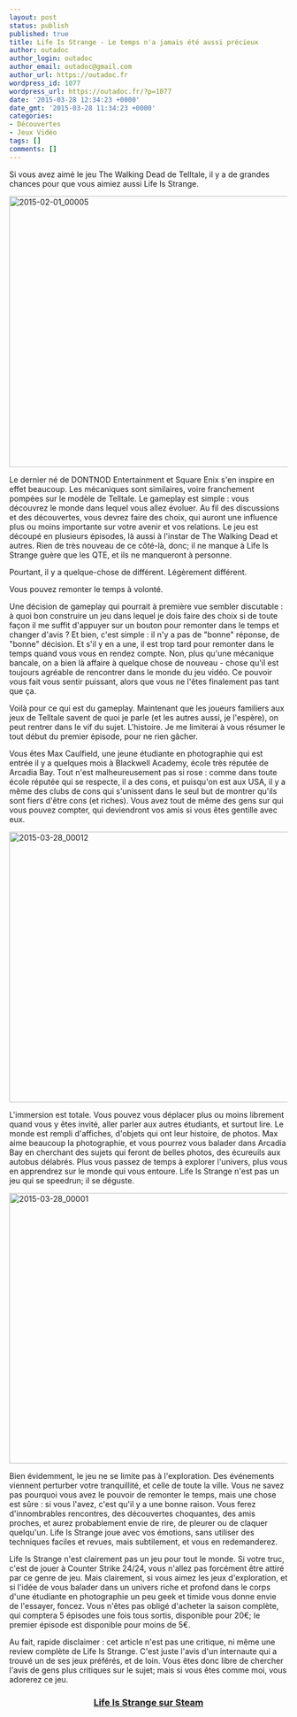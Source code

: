 ```yaml
---
layout: post
status: publish
published: true
title: Life Is Strange - Le temps n'a jamais été aussi précieux
author: outadoc
author_login: outadoc
author_email: outadoc@gmail.com
author_url: https://outadoc.fr
wordpress_id: 1077
wordpress_url: https://outadoc.fr/?p=1077
date: '2015-03-28 12:34:23 +0000'
date_gmt: '2015-03-28 11:34:23 +0000'
categories:
- Découvertes
- Jeux Vidéo
tags: []
comments: []
---
```

<p style="text-size: 12px;">Si vous avez aimé le jeu The Walking Dead de Telltale, il y a de grandes chances pour que vous aimiez aussi Life Is Strange.</p>
<p style="text-size: 12px;"><img class="aligncenter  wp-image-1081" src="https://outadoc.fr/wp-content/uploads/2015/03/2015-02-01_00005-1024x576.jpg" alt="2015-02-01_00005" width="870" height="490" /></p>
<p style="text-size: 12px;">Le dernier né de DONTNOD Entertainment et Square Enix s'en inspire en effet beaucoup. Les mécaniques sont similaires, voire franchement pompées sur le modèle de Telltale. Le gameplay est simple : vous découvrez le monde dans lequel vous allez évoluer. Au fil des discussions et des découvertes, vous devrez faire des choix, qui auront une influence plus ou moins importante sur votre avenir et vos relations. Le jeu est découpé en plusieurs épisodes, là aussi à l'instar de The Walking Dead et autres. Rien de très nouveau de ce côté-là, donc; il ne manque à Life Is Strange guère que les QTE, et ils ne manqueront à personne.</p>
<p>Pourtant, il y a quelque-chose de différent. Légèrement différent.</p>
<p>Vous pouvez remonter le temps à volonté.</p>
<p>Une décision de gameplay qui pourrait à première vue sembler discutable : à quoi bon construire un jeu dans lequel je dois faire des choix si de toute façon il me suffit d'appuyer sur un bouton pour remonter dans le temps et changer d'avis ? Et bien, c'est simple : il n'y a pas de "bonne" réponse, de "bonne" décision. Et s'il y en a une, il est trop tard pour remonter dans le temps quand vous vous en rendez compte. Non, plus qu'une mécanique bancale, on a bien là affaire à quelque chose de nouveau - chose qu'il est toujours agréable de rencontrer dans le monde du jeu vidéo. Ce pouvoir vous fait vous sentir puissant, alors que vous ne l'êtes finalement pas tant que ça.</p>
<p>Voilà pour ce qui est du gameplay. Maintenant que les joueurs familiers aux jeux de Telltale savent de quoi je parle (et les autres aussi, je l'espère), on peut rentrer dans le vif du sujet. L'histoire. Je me limiterai à vous résumer le tout début du premier épisode, pour ne rien gâcher.</p>
<p>Vous êtes Max Caulfield, une jeune étudiante en photographie qui est entrée il y a quelques mois à Blackwell Academy, école très réputée de Arcadia Bay. Tout n'est malheureusement pas si rose : comme dans toute école réputée qui se respecte, il a des cons, et puisqu'on est aux USA, il y a même des clubs de cons qui s'unissent dans le seul but de montrer qu'ils sont fiers d'être cons (et riches). Vous avez tout de même des gens sur qui vous pouvez compter, qui deviendront vos amis si vous êtes gentille avec eux.</p>
<p><a href="https://outadoc.fr/wp-content/uploads/2015/03/2015-03-28_00012.jpg" rel="attachment wp-att-1084"><img class="aligncenter wp-image-1084" src="https://outadoc.fr/wp-content/uploads/2015/03/2015-03-28_00012-1024x576.jpg" alt="2015-03-28_00012" width="870" height="489" /></a></p>
<p>L'immersion est totale. Vous pouvez vous déplacer plus ou moins librement quand vous y êtes invité, aller parler aux autres étudiants, et surtout lire. Le monde est rempli d'affiches, d'objets qui ont leur histoire, de photos. Max aime beaucoup la photographie, et vous pourrez vous balader dans Arcadia Bay en cherchant des sujets qui feront de belles photos, des écureuils aux autobus délabrés. Plus vous passez de temps à explorer l'univers, plus vous en apprendrez sur le monde qui vous entoure. Life Is Strange n'est pas un jeu qui se speedrun; il se déguste.</p>
<p><a href="https://outadoc.fr/wp-content/uploads/2015/03/2015-03-28_00001.jpg" rel="attachment wp-att-1083"><img class="aligncenter wp-image-1083" src="https://outadoc.fr/wp-content/uploads/2015/03/2015-03-28_00001-1024x576.jpg" alt="2015-03-28_00001" width="870" height="489" /></a></p>
<p>Bien évidemment, le jeu ne se limite pas à l'exploration. Des événements viennent perturber votre tranquillité, et celle de toute la ville. Vous ne savez pas pourquoi vous avez le pouvoir de remonter le temps, mais une chose est sûre : si vous l'avez, c'est qu'il y a une bonne raison. Vous ferez d'innombrables rencontres, des découvertes choquantes, des amis proches, et aurez probablement envie de rire, de pleurer ou de claquer quelqu'un. Life Is Strange joue avec vos émotions, sans utiliser des techniques faciles et revues, mais subtilement, et vous en redemanderez.</p>
<p>Life Is Strange n'est clairement pas un jeu pour tout le monde. Si votre truc, c'est de jouer à Counter Strike 24/24, vous n'allez pas forcément être attiré par ce genre de jeu. Mais clairement, si vous aimez les jeux d'exploration, et si l'idée de vous balader dans un univers riche et profond dans le corps d'une étudiante en photographie un peu geek et timide vous donne envie de l'essayer, foncez. Vous n'êtes pas obligé d'acheter la saison complète, qui comptera 5 épisodes une fois tous sortis, disponible pour 20€; le premier épisode est disponible pour moins de 5€.</p>
<p>Au fait, rapide disclaimer : cet article n'est pas une critique, ni même une review complète de Life Is Strange. C'est juste l'avis d'un internaute qui a trouvé un de ses jeux préférés, et de loin. Vous êtes donc libre de chercher l'avis de gens plus critiques sur le sujet; mais si vous êtes comme moi, vous adorerez ce jeu.</p>
<h3 style="text-align: center;"><a href="http://store.steampowered.com/app/319630/">Life Is Strange sur Steam</a></h3>
